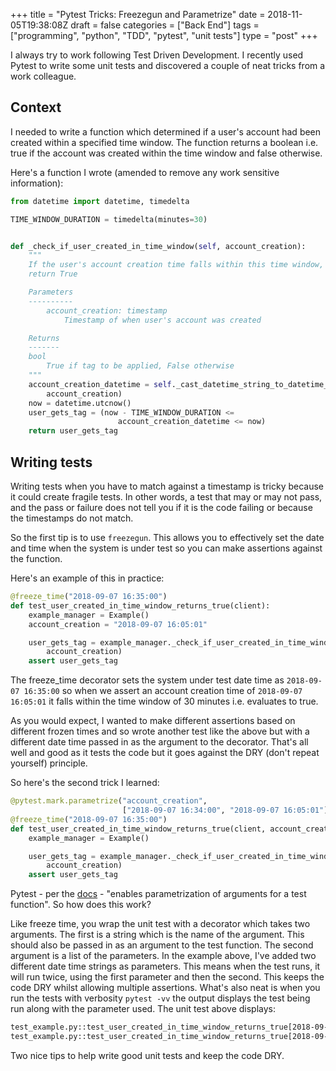 +++
title = "Pytest Tricks: Freezegun and Parametrize"
date = 2018-11-05T19:38:08Z
draft = false
categories = ["Back End"]
tags = ["programming", "python", "TDD", "pytest", "unit tests"]
type = "post"
+++

I always try to work following Test Driven Development. I recently used Pytest to write some unit tests and discovered a couple of neat tricks from a work colleague.

## Context

I needed to write a function which determined if a user's account had been created within a specified time window. The function returns a boolean i.e. true if the account was created within the time window and false otherwise.

Here's a function I wrote (amended to remove any work sensitive information):

```python
from datetime import datetime, timedelta

TIME_WINDOW_DURATION = timedelta(minutes=30)


def _check_if_user_created_in_time_window(self, account_creation):
    """
    If the user's account creation time falls within this time window,
    return True

    Parameters
    ----------
        account_creation: timestamp
            Timestamp of when user's account was created

    Returns
    -------
    bool
        True if tag to be applied, False otherwise
    """
    account_creation_datetime = self._cast_datetime_string_to_datetime_type(
        account_creation)
    now = datetime.utcnow()
    user_gets_tag = (now - TIME_WINDOW_DURATION <=
                        account_creation_datetime <= now)
    return user_gets_tag
```

## Writing tests

Writing tests when you have to match against a timestamp is tricky because it could create fragile tests. In other words, a test that may or may not pass, and the pass or failure does not tell you if it is the code failing or because the timestamps do not match.

So the first tip is to use `freezegun`. This allows you to effectively set the date and time when the system is under test so you can make assertions against the function.

Here's an example of this in practice:

```python
@freeze_time("2018-09-07 16:35:00")
def test_user_created_in_time_window_returns_true(client):
    example_manager = Example()
    account_creation = "2018-09-07 16:05:01"

    user_gets_tag = example_manager._check_if_user_created_in_time_window(
        account_creation)
    assert user_gets_tag
```

The freeze_time decorator sets the system under test date time as `2018-09-07 16:35:00` so when we assert an account creation time of `2018-09-07 16:05:01` it falls within the time window of 30 minutes i.e. evaluates to true.

As you would expect, I wanted to make different assertions based on different frozen times and so wrote another test like the above but with a different date time passed in as the argument to the decorator. That's all well and good as it tests the code but it goes against the DRY (don't repeat yourself) principle.

So here's the second trick I learned:

```python
@pytest.mark.parametrize("account_creation",
                         ["2018-09-07 16:34:00", "2018-09-07 16:05:01"])
@freeze_time("2018-09-07 16:35:00")
def test_user_created_in_time_window_returns_true(client, account_creation):
    example_manager = Example()

    user_gets_tag = example_manager._check_if_user_created_in_time_window(
        account_creation)
    assert user_gets_tag
```

Pytest - per the [docs](https://docs.pytest.org/en/latest/parametrize.html#more-examples) - "enables parametrization of arguments for a test function". So how does this work?

Like freeze time, you wrap the unit test with a decorator which takes two arguments. The first is a string which is the name of the argument. This should also be passed in as an argument to the test function. The second argument is a list of the parameters. In the example above, I've added two different date time strings as parameters. This means when the test runs, it will run twice, using the first parameter and then the second. This keeps the code DRY whilst allowing multiple assertions. What's also neat is when you run the tests with verbosity `pytest -vv` the output displays the test being run along with the parameter used. The unit test above displays:

```bash
test_example.py::test_user_created_in_time_window_returns_true[2018-09-07 16:34:00] PASSED
test_example.py::test_user_created_in_time_window_returns_true[2018-09-07 16:05:01] PASSED
```

Two nice tips to help write good unit tests and keep the code DRY.
